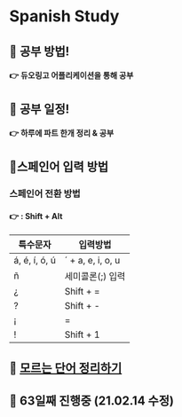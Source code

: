# Spanish Study

## 📃 공부 방법!

#### 👉 듀오링고 어플리케이션을 통해 공부



## 📝 공부 일정!

#### 👉 하루에 파트 한개 정리 & 공부



## 🔧스페인어 입력 방법

### 스페인어 전환 방법 

#### 👉  **: Shift + Alt**



| 특수문자      | 입력방법          |
| ------------- | ----------------- |
| á, é, í, ó, ú | ´ + a, e, i, o, u |
| ñ             | 세미콜론(;) 입력  |
| ¿             | Shift + =         |
| ?             | Shift + -         |
| ¡             | =                 |
| !             | Shift + 1         |



## 🎨 [모르는 단어 정리하기]()





## 🎈 63일째 진행중 (21.02.14 수정)